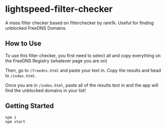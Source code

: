 # lightspeed-filter-checker
A mass filter checker based on filterchecker by rare1k. Useful for finding unblocked FreeDNS Domains.

## How to Use

To use this filter checker, you first need to select all and copy everything on the FreeDNS Registry (whatever page you are on)

Then, go to `/freedns.html` and paste your text in. Copy the results and head to `/index.html`.

Once you are in `/index.html`, paste all of the results text in and the app will find the unblocked domains in your list!

## Getting Started

```bash
npm i
npm start
```
